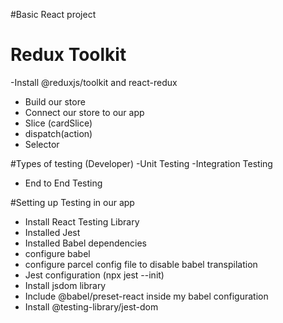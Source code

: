 #Basic React project

# Redux Toolkit

-Install @reduxjs/toolkit and react-redux

- Build our store
- Connect our store to our app
- Slice (cardSlice)
- dispatch(action)
- Selector

#Types of testing (Developer)
-Unit Testing
-Integration Testing

- End to End Testing

#Setting up Testing in our app

- Install React Testing Library
- Installed Jest
- Installed Babel dependencies
- configure babel
- configure parcel config file to disable babel transpilation
- Jest configuration (npx jest --init)
- Install jsdom library
- Include @babel/preset-react inside my babel configuration
- Install @testing-library/jest-dom
